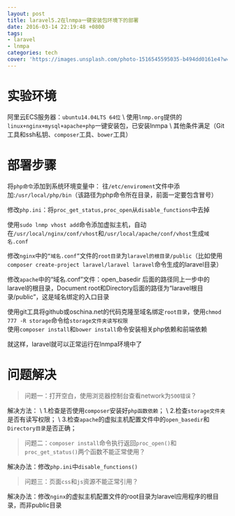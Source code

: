 ```yaml
---
layout: post
title: laravel5.2在lnmpa一键安装包环境下的部署
date: 2016-03-14 22:19:48 +0800
tags:
- laravel
- lnmpa
categories: tech
cover: 'https://images.unsplash.com/photo-1516545595035-b494dd0161e4?w=1600&h=900'
---
```


# 实验环境

阿里云ECS服务器：`ubuntu14.04LTS 64位` \\
使用`lnmp.org`提供的`linux+nginx+mysql+apache+php`一键安装包，已安装lnmpa \\
其他条件满足（Git工具和ssh私钥、`composer`工具、`bower`工具）

# 部署步骤

将`php命令`添加到系统环境变量中： 
往`/etc/enviroment`文件中添加:`/usr/local/php/bin`（该路径为php命令所在目录，前面一定要包含冒号） 

修改`php.ini`：将`proc_get_status,proc_open`从`disable_functions`中去掉  

使用`sudo lnmp vhost add`命令添加虚拟主机，自动在`/usr/local/nginx/conf/vhost`和`/usr/local/apache/conf/vhost`生成`域名.conf`  

修改`nginx`中的`“域名.conf”`文件的`root目录`为`laravel的根目录/public`（比如使用`composer create-project laravel/laravel laravel`命令生成的laravel目录） 

修改`apache`中的“域名.conf”文件：open_basedir 后面的路径同上一步中的laravel的根目录，Document root和Directory后面的路径为“laravel根目录/public”，这是域名绑定的入口目录  

使用git工具将github或oschina.net的代码克隆至域名绑定`root目录`，使用`chmod 777 -R storage`命令给`storage文件夹读写权限`  
使用`composer install`和`bower install`命令安装相关php依赖和前端依赖 

就这样，laravel就可以正常运行在lnmpa环境中了

# 问题解决
> 问题一：打开空白，使用浏览器控制台查看network为`500错误`？

解决方法： \\
1.检查是否使用`composer`安装好`php函数依赖`； \\
2.检查`storage文件夹`是否有读写权限； \\
3.检查`apache`的虚拟主机配置文件中的`open_basedir`和`Directory目录`是否正确； 

> 问题二：`composer install`命令执行返回`proc_open()`和`proc_get_status()`两个函数不能正常使用？

解决办法：修改`php.ini`中`disable_functions()`
> 问题三：页面`css`和`js`资源不能正常引用？

解决办法：修改`nginx`的虚拟主机配置文件的root目录为laravel应用程序的根目录，而非public目录
